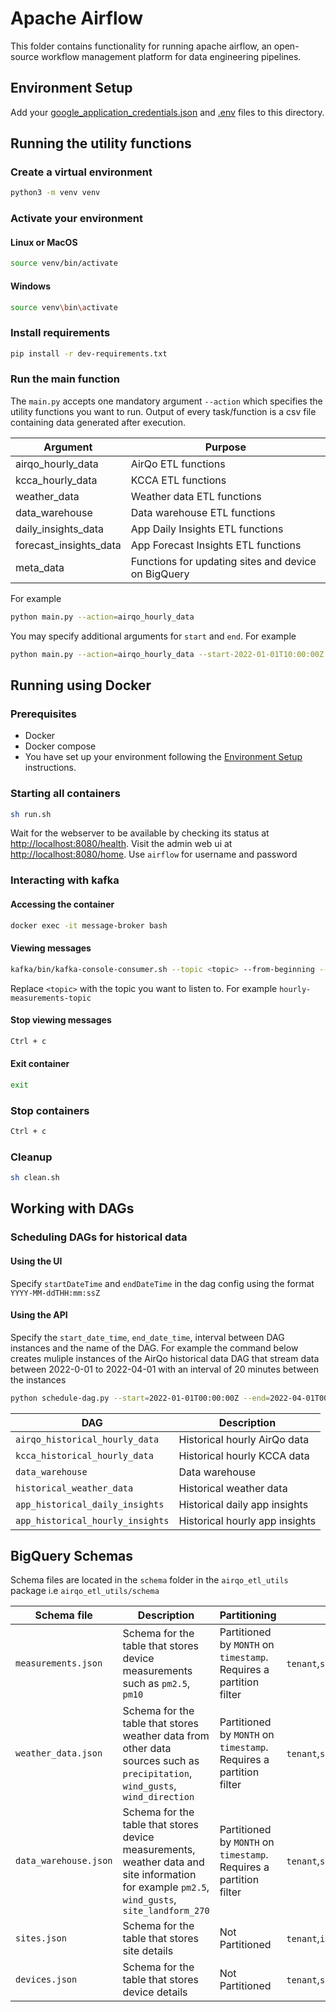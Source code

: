 # Apache Airflow

This folder contains functionality for running apache airflow, an open-source workflow management platform for data engineering pipelines.

## Environment Setup

Add your [google_application_credentials.json](https://drive.google.com/file/d/18lW3Kc-N4n1tnnFOvtxko4rwuL5VfXyu/view?usp=sharing)
and [.env](https://drive.google.com/file/d/1iTSBXvhoYC9IOV1qRPr9LJv6MbES-3_P/view?usp=sharing) files to this directory.

## Running the utility functions

### Create a virtual environment

```bash
python3 -m venv venv
```

### Activate your environment

#### Linux or MacOS

```bash
source venv/bin/activate
```

#### Windows

```bash
source venv\bin\activate
```

### Install requirements

```bash
pip install -r dev-requirements.txt
```

### Run the main function

The `main.py` accepts one mandatory argument `--action` which specifies the utility functions you want to run. Output of every task/function is a csv file containing data generated after execution.

| Argument         | Purpose|
|---------------------------|------------------|
| airqo_hourly_data | AirQo ETL functions |
| kcca_hourly_data | KCCA ETL functions   |
| weather_data | Weather data ETL functions   |
| data_warehouse | Data warehouse ETL functions   |
| daily_insights_data | App Daily Insights ETL functions   |
| forecast_insights_data | App Forecast Insights ETL functions   |
| meta_data | Functions for updating sites and device on BigQuery   |

For example

```bash
python main.py --action=airqo_hourly_data
```

You may specify additional arguments for `start` and `end`. For example

```bash
python main.py --action=airqo_hourly_data --start-2022-01-01T10:00:00Z --end=2022-01-01T17:00:00Z
```

## Running using Docker

### Prerequisites

- Docker
- Docker compose
- You have set up your environment following the [Environment Setup](#environment-setup)  instructions.

### Starting all containers

```bash
sh run.sh  
```

Wait for the webserver to be available by checking its status at <http://localhost:8080/health>.
Visit the admin web ui at <http://localhost:8080/home>. Use `airflow` for username and password

### Interacting with kafka

#### Accessing the container

```bash
docker exec -it message-broker bash
```

#### Viewing messages

```bash
kafka/bin/kafka-console-consumer.sh --topic <topic> --from-beginning --bootstrap-server localhost:9092
```

Replace ```<topic>``` with the topic you want to listen to. For example ```hourly-measurements-topic```

#### Stop viewing messages

```bash
Ctrl + c
```

#### Exit container

```bash
exit
```

### Stop containers

```bash
Ctrl + c
```

### Cleanup

```bash
sh clean.sh  
```

## Working with DAGs

### Scheduling DAGs for historical data

#### Using the UI

Specify `startDateTime` and `endDateTime` in the dag config using the format `YYYY-MM-ddTHH:mm:ssZ`

#### Using the API

Specify the `start_date_time`, `end_date_time`, interval between DAG instances and the name of the DAG. For example the command below creates muliple instances of the AirQo historical data DAG that stream data between 2022-0-01 to 2022-04-01 with an interval of 20 minutes between the instances

```bash
python schedule-dag.py --start=2022-01-01T00:00:00Z --end=2022-04-01T00:00:00Z --logical_date_minutes_interval=20 --dag=airqo_historical_hourly_data
```

| DAG                                   | Description      |
|---------------------------------------|------------------|
| `airqo_historical_hourly_data`        | Historical hourly AirQo data |
| `kcca_historical_hourly_data`         | Historical hourly KCCA data |
| `data_warehouse`                      | Data warehouse |
| `historical_weather_data`             | Historical weather data |
| `app_historical_daily_insights`       | Historical daily app insights |
| `app_historical_hourly_insights`      | Historical hourly app insights |

## BigQuery Schemas

Schema files are located in the `schema` folder in the `airqo_etl_utils` package  i.e  `airqo_etl_utils/schema`

| Schema file               | Description      | Partitioning     | Clustering order       |
|---------------------------|------------------|------------------|------------------|
| `measurements.json` | Schema for the table that stores device measurements such as `pm2.5`, `pm10` | Partitioned by `MONTH` on `timestamp`. Requires a partition filter | `tenant`,`site_id`,`device`,`timestamp` |
| `weather_data.json` | Schema for the table that stores weather data from other data sources such as `precipitation`, `wind_gusts`, `wind_direction` | Partitioned by `MONTH` on `timestamp`. Requires a partition filter | `tenant`,`site_id`,`timestamp` |
| `data_warehouse.json` | Schema for the table that stores device measurements, weather data and site information for example `pm2.5`, `wind_gusts`, `site_landform_270`  | Partitioned by `MONTH` on `timestamp`. Requires a partition filter | `tenant`,`site_id`,`device_name`,`timestamp` |
| `sites.json` | Schema for the table that stores site details  | Not Partitioned | `tenant`,`id` |
| `devices.json` | Schema for the table that stores device details  | Not Partitioned | `tenant`,`site_id`,`id` |
